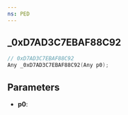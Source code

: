 ```yaml
---
ns: PED
---
```

## _0xD7AD3C7EBAF88C92

```c
// 0xD7AD3C7EBAF88C92
Any _0xD7AD3C7EBAF88C92(Any p0);
```

## Parameters
* **p0**:
